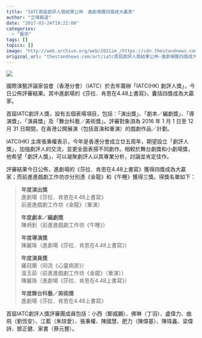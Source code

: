 ```yaml
---
title: "IATC首屆劇評人獎結果公佈　進劇場獲四獎成大贏家"
author: "立場報道"
date: "2017-03-24T19:22:00"
categories:
  - "藝術"
tags: []
topics: []
image: "http://web.archive.org/web/2021im_/https://cdn.thestandnews.com/media/photos/cache/IATC-01_8W247_1200x0.png"
original_url: "thestandnews.com/art/iatc首屆劇評人獎結果公佈-進劇場獲四獎成大贏家"
---
```

![](http://web.archive.org/web/2021im_/https://cdn.thestandnews.com/media/photos/cache/IATC-01_8W247_1200x0.png)

國際演藝評論家協會（香港分會）（IATC）於去年籌辦「IATC(HK) 劇評人獎」，今日公佈評審結果。其中進劇場的《莎拉．肯恩在4.48上書寫》，囊括四獎成為大贏家。

首屆IATC劇評人獎，設有五個表場項目，包括：「演出獎」、「劇本／編劇獎」、「導演獎」、「演員獎」及「舞台科藝／美術獎」。評審對象須為 2016 年 1 月 1 日至 12 月 31 日期間，在香港公開展演（包括首演和重演）的戲劇作品／計劃。

IATC(HK) 主席張秉權表示，今年是香港分會成立廿五周年，期望設立「劇評人獎」，加強劇評人的交流，並更全面表揚不同劇作。相較於舞台劇獎和小劇場獎，他希望「劇評人獎」，可以凝聚劇評人以其專業分析，討論並肯定佳作。

評審結果今日公佈，進劇場的《莎拉．肯恩在4.48上書寫》獲得四獎成為大贏家；而前進進戲劇工作坊亦分別憑《金龍》和《午睡》獲得三獎。得獎名單如下：

> **年度演出獎**  
> 進劇場《莎拉．肯恩在4.48上書寫》  
> 前進進戲劇工作坊《金龍》（重演）
> 
> **年度劇本／編劇獎**  
> 陳炳釗（前進進戲劇工作坊《午睡》）
> 
> **年度導演獎**  
> 陳麗珠（進劇場《莎拉．肯恩在4.48上書寫》）
> 
> **年度演員獎**  
> 羅冠蘭（同流《心靈病房》）  
> 溫玉茹（前進進戲劇工作坊《金龍》（重演））  
> 陳麗珠（進劇場《莎拉．肯恩在4.48上書寫》）
> 
> **年度舞台科藝／美術獎**  
> 進劇場《莎拉．肯恩在4.48上書寫》

首屆IATC劇評人獎評審團成員包括：小西（鄭威鵬）、佛琳（丁羽）、盧偉力、曲飛（劉恆安）、江藍（朱琼愛）、張秉權、陳國慧、肥力（陳偉基）、陳瑋鑫、梁偉詩、鄧正健、家書（蔡元豐）。